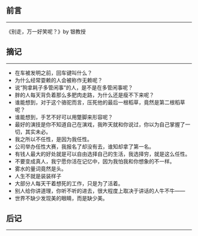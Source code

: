 ## 前言
-----

《别走，万一好笑呢？》by 银教授

## 摘记
------

- 在车被发明之前，回车键叫什么？
- 为什么经常耍赖的人会被称作无赖呢？
- 说“狗拿耗子多管闲事”的人，是不是在多管闲事呢？
- 胖的人每天背负着那么多肥肉走路，为什么还是瘦不下来呢？
- 谁能想到，对于这个骆驼而言，压死他的最后一根稻草，竟然是第二根稻草呢？
- 谁能想到，手艺不好可以用蹩脚来形容呢？
- 最好的演技是你不知道自己在演戏，我昨天就和你说过，你以为自己掌握了一切，其实未必。
- 我之所以不任性，是因为我任性。
- 公司举办任性大赛，我报名了却没有去，谁知却拿了第一名。
- 有钱人最大的好处就是可以自由选择自己的生活，我选择穷，就是这么任性。
- 不要变成真人，我宁愿你活在记忆中，因为我怕我和你想象的不一样。
- 雾水的量词竟然是头。
- 人生不就是装装样子
- 大部分人每天干着想死的工作，只是为了活着。
- 别人给你讲道理，你听不听的进去，很大程度上取决于讲话的人牛不牛——
- 世界不缺少发现美的眼睛，而是缺少美。




## 后记
-----
